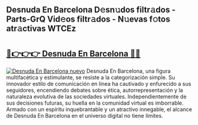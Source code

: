## Desnuda En Barcelona D𝚎sn𝚞dos filtr𝚊dos - Parts-GrQ Vid𝚎os filtr𝚊dos - N𝚞evas f𝚘tos atr𝚊ctivas WTCEz

# <h2><a href="http://mb9q2o.tromn.icu/?c=Desnuda+En+Barcelona">🔗👉👉👉 Desnuda En Barcelona 🔗🔗</a></h2>

[![Desnuda En Barcelona nuevo](https://i.imgur.com/pEAQMta.gif)](http://mb9q2o.tromn.icu/?c=Desnuda+En+Barcelona)
Desnuda En Barcelona, una figura multifacética y estimulante, se resiste a la categorización simple. Su innovador estilo de comunicación en línea ha cautivado y enfurecido a sus seguidores, encendiendo debates sobre ética, autorrepresentación y la naturaleza evolutiva de las sociedades virtuales. Independientemente de sus decisiones futuras, su huella en la comunidad virtual es imborrable. Armado con un espíritu inquebrantable y un atractivo innegable, el alcance de Desnuda En Barcelona en el universo digital no tiene límites.
